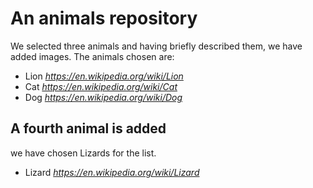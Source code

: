 # An animals repository

We selected three animals and having briefly described them, we have added images.
The animals chosen are:

- Lion *https://en.wikipedia.org/wiki/Lion*
- Cat *https://en.wikipedia.org/wiki/Cat*
- Dog *https://en.wikipedia.org/wiki/Dog*

## A fourth animal is added

we have chosen Lizards for the list.

- Lizard *https://en.wikipedia.org/wiki/Lizard*
